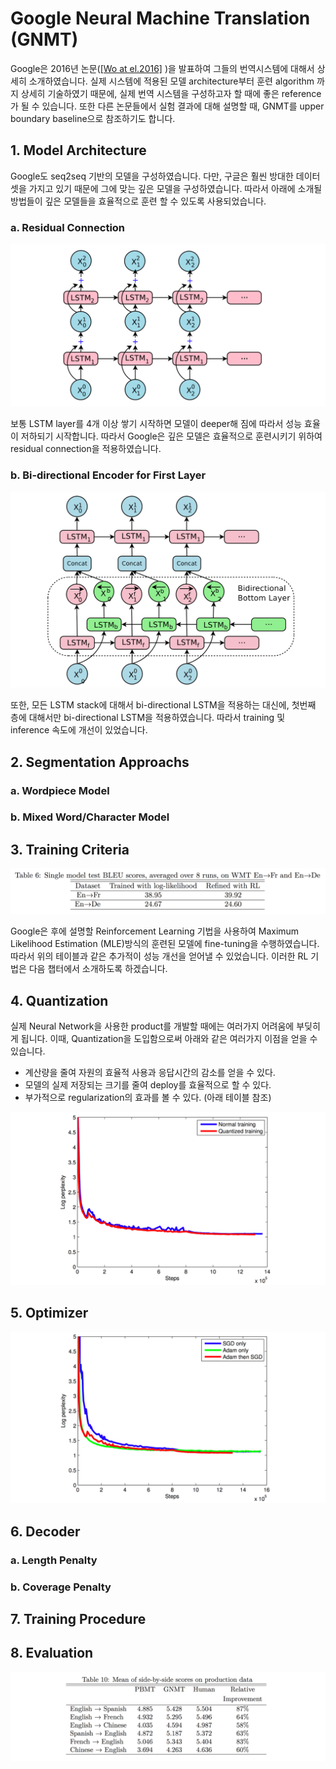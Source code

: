# Google Neural Machine Translation \(GNMT\)

Google은 2016년 논문([\[Wo at el.2016\]](https://arxiv.org/pdf/1609.08144.pdf)
)을 발표하여 그들의 번역시스템에 대해서 상세히 소개하였습니다. 실제 시스템에 적용된 모델 architecture부터 훈련 algorithm 까지 상세히 기술하였기 때문에, 실제 번역 시스템을 구성하고자 할 때에 좋은 reference가 될 수 있습니다. 또한 다른 논문들에서 실험 결과에 대해 설명할 때, GNMT를 upper boundary baseline으로 참조하기도 합니다.

## 1. Model Architecture

Google도 seq2seq 기반의 모델을 구성하였습니다. 다만, 구글은 훨씬 방대한 데이터셋을 가지고 있기 때문에 그에 맞는 깊은 모델을 구성하였습니다. 따라서 아래에 소개될 방법들이 깊은 모델들을 효율적으로 훈련 할 수 있도록 사용되었습니다.

### a. Residual Connection

![](/assets/nmt-gnmt-1.png)

보통 LSTM layer를 4개 이상 쌓기 시작하면 모델이 deeper해 짐에 따라서 성능 효율이 저하되기 시작합니다. 따라서 Google은 깊은 모델은 효율적으로 훈련시키기 위하여 residual connection을 적용하였습니다.

### b. Bi-directional Encoder for First Layer

![](/assets/nmt-gnmt-2.png)

또한, 모든 LSTM stack에 대해서 bi-directional LSTM을 적용하는 대신에, 첫번째 층에 대해서만 bi-directional LSTM을 적용하였습니다. 따라서 training 및 inference 속도에 개선이 있었습니다.

## 2. Segmentation Approachs

### a. Wordpiece Model

### b. Mixed Word/Character Model

## 3. Training Criteria

![](/assets/nmt-gnmt-5.png)

Google은 후에 설명할 Reinforcement Learning 기법을 사용하여 Maximum Likelihood Estimation (MLE)방식의 훈련된 모델에 fine-tuning을 수행하였습니다. 따라서 위의 테이블과 같은 추가적이 성능 개선을 얻어낼 수 있었습니다. 이러한 RL 기법은 다음 챕터에서 소개하도록 하겠습니다.

## 4. Quantization

실제 Neural Network을 사용한 product를 개발할 때에는 여러가지 어려움에 부딪히게 됩니다. 이때, Quantization을 도입함으로써 아래와 같은 여러가지 이점을 얻을 수 있습니다.

- 계산량을 줄여 자원의 효율적 사용과 응답시간의 감소를 얻을 수 있다.
- 모델의 실제 저장되는 크기를 줄여 deploy를 효율적으로 할 수 있다.
- 부가적으로 regularization의 효과를 볼 수 있다. (아래 테이블 참조)

![](/assets/nmt-gnmt-3.png)

## 5. Optimizer

![](/assets/nmt-gnmt-4.png)

## 6. Decoder

### a. Length Penalty

### b. Coverage Penalty

## 7. Training Procedure

## 8. Evaluation

![](/assets/nmt-gnmt-6.png)



